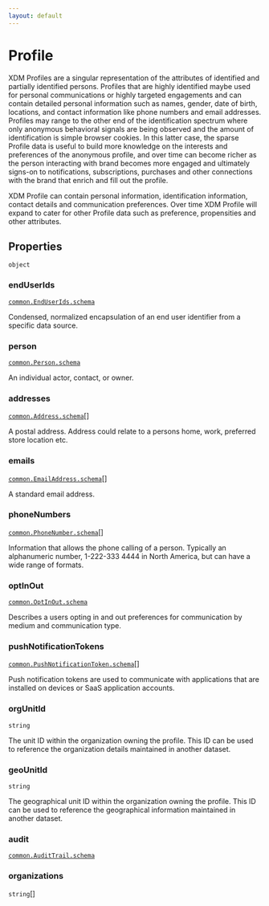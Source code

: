 ```yaml
---
layout: default
---
```


# Profile

XDM Profiles are a singular representation of the attributes of identified and
partially identified persons. Profiles that are highly identified maybe used for
personal communications or highly targeted engagements and can contain detailed
personal information such as names, gender, date of birth, locations, and contact
information like phone numbers and email addresses. Profiles may range to the
other end of the identification spectrum where only anonymous behavioral signals
are being observed and the amount of identification is simple browser cookies.
In this latter case, the sparse Profile data is useful to build more knowledge
on the interests and preferences of the anonymous profile, and over time can
become richer as the person interacting with brand becomes more engaged and
ultimately signs-on to notifications, subscriptions, purchases and other
connections with the brand that enrich and fill out the profile.

XDM Profile can contain personal information, identification information, contact
details and communication preferences. Over time XDM Profile will expand to cater
for other Profile data such as preference, propensities and other attributes.


## Properties

`object`


###  endUserIds
[`common.EndUserIds.schema`](../common/EndUserIds.schema.md) 

Condensed, normalized encapsulation of an end user identifier from a specific data source.



###  person
[`common.Person.schema`](../common/Person.schema.md) 

An individual actor, contact, or owner.



###  addresses
[`common.Address.schema`](../common/Address.schema.md)[] 

A postal address. Address could relate to a persons home, work, preferred
store location etc.



###  emails
[`common.EmailAddress.schema`](../common/EmailAddress.schema.md)[] 

A standard email address.



###  phoneNumbers
[`common.PhoneNumber.schema`](../common/PhoneNumber.schema.md)[] 

Information that allows the phone calling of a person. Typically an
alphanumeric number, 1-222-333 4444 in North America, but can have a wide
range of formats.



###  optInOut
[`common.OptInOut.schema`](../common/OptInOut.schema.md) 

Describes a users opting in and out preferences for communication by medium
and communication type.



###  pushNotificationTokens
[`common.PushNotificationToken.schema`](../common/PushNotificationToken.schema.md)[] 

Push notification tokens are used to communicate with applications that
are installed on devices or SaaS application accounts.



###  orgUnitId
`string` 

The unit ID within the organization owning the profile. This ID can be used to reference the organization details maintained in another dataset.


###  geoUnitId
`string` 

The geographical unit ID within the organization owning the profile. This ID can be used to reference the geographical information maintained in another dataset.


###  audit
[`common.AuditTrail.schema`](../common/AuditTrail.schema.md) 




###  organizations
`string`[] 






